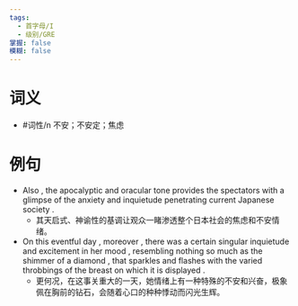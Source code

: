 ```yaml
---
tags:
  - 首字母/I
  - 级别/GRE
掌握: false
模糊: false
---
```

# 词义
- #词性/n  不安；不安定；焦虑
# 例句
- Also , the apocalyptic and oracular tone provides the spectators with a glimpse of the anxiety and inquietude penetrating current Japanese society .
	- 其天启式、神谕性的基调让观众一睹渗透整个日本社会的焦虑和不安情绪。
- On this eventful day , moreover , there was a certain singular inquietude and excitement in her mood , resembling nothing so much as the shimmer of a diamond , that sparkles and flashes with the varied throbbings of the breast on which it is displayed .
	- 更何况，在这事关重大的一天，她情绪上有一种特殊的不安和兴奋，极象佩在胸前的钻石，会随着心口的种种悸动而闪光生辉。
